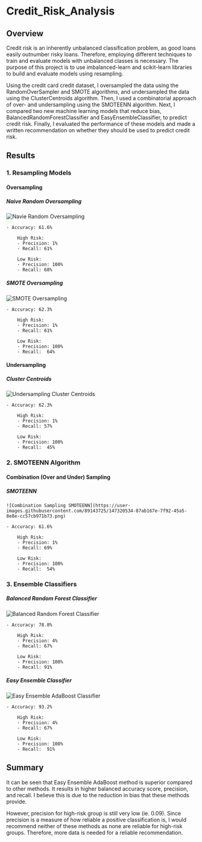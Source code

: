 # Credit_Risk_Analysis
## Overview

Credit risk is an inherently unbalanced classification problem, as good loans easily outnumber risky loans. Therefore, employing different techniques to train and evaluate models with unbalanced classes is necessary. The purpose of this project is to use imbalanced-learn and scikit-learn libraries to build and evaluate models using resampling.

Using the credit card credit dataset, I oversampled the data using the RandomOverSampler and SMOTE algorithms, and undersampled the data using the ClusterCentroids algorithm. Then, I used a combinatorial approach of over- and undersampling using the SMOTEENN algorithm. Next, I compared two new machine learning models that reduce bias, BalancedRandomForestClassifier and EasyEnsembleClassifier, to predict credit risk. Finally, I evaluated the performance of these models and made a written recommendation on whether they should be used to predict credit risk.

## Results

### 1. Resampling Models
#### Oversampling

##### Naive Random Oversampling
![Navie Random Oversampling](https://user-images.githubusercontent.com/89143725/147320490-df724fbf-3945-4821-bcd0-6db6a5ce3198.png)

    - Accuracy: 61.6%

        High Risk: 
        - Precision: 1%
        - Recall: 61%

        Low Risk:
        - Precision: 100%
        - Recall: 68%
        
##### SMOTE Oversampling
  ![SMOTE Oversampling](https://user-images.githubusercontent.com/89143725/147320496-936a6685-1376-4e66-93c8-8dce3fc6e487.png)

    - Accuracy: 62.3%

        High Risk: 
        - Precision: 1%
        - Recall: 61%
        
        Low Risk:
        - Precision: 100%
        - Recall:  64%

#### Undersampling

##### Cluster Centroids
   ![Undersampling Cluster Centroids](https://user-images.githubusercontent.com/89143725/147320519-afdf7104-e75c-4bb0-a926-93001559baf7.png)

    - Accuracy: 62.3%

        High Risk: 
        - Precision: 1% 
        - Recall: 57%
        
        Low Risk:
        - Precision: 100%
        - Recall:  45%


### 2. SMOTEENN Algorithm

#### Combination (Over and Under) Sampling

##### SMOTEENN
    ![Combination Sampling SMOTEENN](https://user-images.githubusercontent.com/89143725/147320534-87ab167e-7f92-45a5-8e8e-cc57cb971b73.png)

    - Accuracy: 61.6%

        High Risk: 
        - Precision: 1%
        - Recall: 69%
        
        Low Risk:
        - Precision: 100%
        - Recall:  54%

### 3. Ensemble Classifiers

##### Balanced Random Forest Classifier
![Balanced Random Forest Classifier](https://user-images.githubusercontent.com/89143725/147320539-02bb26d7-aa70-4b37-ab00-973649dd48b9.png)

    - Accuracy: 78.8%

        High Risk: 
        - Precision: 4%
        - Recall: 67%
        
        Low Risk:
        - Precision: 100%
        - Recall: 91%

##### Easy Ensemble Classifier
![Easy Ensemble AdaBoost Classifier](https://user-images.githubusercontent.com/89143725/147320547-832141d2-1d93-4971-8c3f-684dc642a34c.png)

    - Accuracy: 93.2%

        High Risk: 
        - Precision: 4%
        - Recall: 67%
        
        Low Risk:
        - Precision: 100%
        - Recall:  91%


## Summary
It can be seen that Easy Ensemble AdaBoost method is superior compared to other methods. It results in higher balanced accuracy score, precision, and recall. I believe this is due to the reduction in bias that these methods provide. 
  
However, precision for high-risk group is still very low (ie. 0.09). Since precision is a measure of how reliable a positive classification is, I would recommend neither of these methods as none are reliable for high-risk groups. Therefore, more data is needed for a reliable recommendation. 








